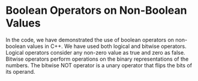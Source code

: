 # Boolean Operators on Non-Boolean Values

In the code, we have demonstrated the use of boolean operators on non-boolean values in C++. We have used both logical and bitwise operators. Logical operators consider any non-zero value as true and zero as false. Bitwise operators perform operations on the binary representations of the numbers. The bitwise NOT operator is a unary operator that flips the bits of its operand.
